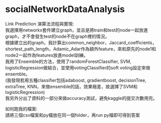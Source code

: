# socialNetworkDataAnalysis

Link Prediction 演算法流程與實現:  
我選擇用networkx套件建立graph，並且是將train和test的node一起放進graph，才不會發生test的node不在graph裡的情況。  
根據建立出的graph，我計算出common_neighbor，Jaccard_coefficients，shortest_path_length，Adamic_Adar作為額外feature，來和原先的node1和node2一起作為features放進model訓練。  
我用了Ensemble的方法，使用了randomForestClassifier, SVM, logisticRegression做結合，並使用votingClassifier的soft voting設定來做ensemble。  
(我發現若用五種classifier包括adaboost, gradientboost, decisionTree, extraTree, KNN，來做ensemble的話，效果極差，故選擇了SVM和logisticRegression)  
我另外分出了資料的一部分來做accuracy測試，避免kaggle的提交次數用完。  

如何跑我的檔案:  
請將三個csv檔案和py檔放在同一個folder，再run py檔即可得到答案  
